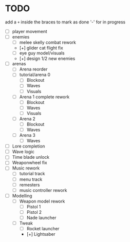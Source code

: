 # TODO

add a `+` inside the braces to mark as done '-' for in progress

+ [ ] player movement
+ [ ] enemies
    + [ ] melee skelly combat rework
    + [+] glider cat flight fix
    + [ ] eye guy model/visuals
    + [+] design 1/2 new enemies
+ [ ] arenas
    + [ ] Arena reorder
    + [ ] tutorial/arena 0
        + [ ] Blockout
        + [ ] Waves
        + [ ] Visuals
    + [ ] Arena 1 complete rework
        + [ ] Blockout
        + [ ] Waves
        + [ ] Visuals
    + [ ] Arena 2
        + [ ] Blockout
        + [ ] Waves
    + [ ] Arena 3
        + [ ] Waves
+ [ ] Lore completion
+ [ ] Wave logic
+ [ ] Time blade unlock
+ [ ] Weaponwheel fix
+ [ ] Music rework
    + [ ] tutorial track
    + [ ] menu track
    + [ ] remesters
    + [ ] music controller rework
+ [ ] Modelling
    + [ ] Weapon model rework
        + [ ] Pistol 1
        + [ ] Pistol 2
        + [ ] Nade launcher
    + [ ] Tweak
        + [ ] Rocket launcher
        + [+] Lightsaber
